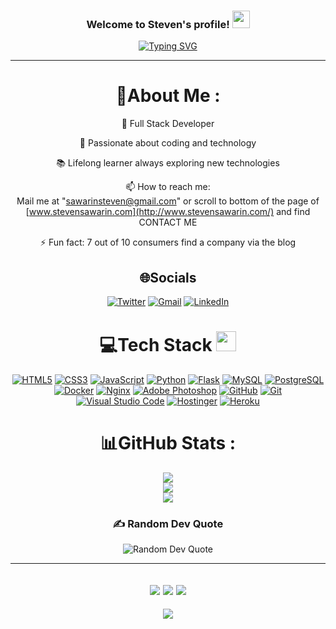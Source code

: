 <h3 align="center">
  Welcome to Steven's profile! 
  <img src="https://media.giphy.com/media/hvRJCLFzcasrR4ia7z/giphy.gif" width="28">
</h3>
<p align="center">
  <a href="https://git.io/typing-svg"><img src="https://readme-typing-svg.herokuapp.com?font=Fira+Code&pause=1000&center=true&vCenter=true&width=435&lines=Welcome+to+my+Github+;My+name+is+Steven+%3A);I'm+studying+at+BYU+Idaho+University;I'm+a+software+developer" alt="Typing SVG" /></a>
</p>

---
<div align="center">
  
# 💫About Me :
 🌟 Full Stack Developer
 
 🚀 Passionate about coding and technology
 
 📚 Lifelong learner always exploring new technologies

  📫 How to reach me:  
  Mail me at "sawarinsteven@gmail.com" or 
  scroll to bottom of the page of [www.stevensawarin.com](http://www.stevensawarin.com/) and find CONTACT ME

⚡ Fun fact: 7 out of 10 consumers find a company via the blog


## 🌐Socials
[![Twitter](https://img.shields.io/badge/Twitter-%231DA1F2.svg?logo=Twitter&logoColor=white)](https://twitter.com/StevenSaWarin)
[![Gmail](https://img.shields.io/badge/Gmail-%23D14836.svg?logo=Gmail&logoColor=white)](mailto:srssdesing@gmail.com)
[![LinkedIn](https://img.shields.io/badge/LinkedIn-%230077B5.svg?logo=LinkedIn&logoColor=white)](https://www.linkedin.com/in/steven-savarin/)


# 💻Tech Stack <img src = "https://media2.giphy.com/media/QssGEmpkyEOhBCb7e1/giphy.gif?cid=ecf05e47a0n3gi1bfqntqmob8g9aid1oyj2wr3ds3mg700bl&rid=giphy.gif" width = 32px> 
[![HTML5](https://img.shields.io/badge/HTML5-%23E34F26.svg?style=for-the-badge&logo=html5&logoColor=white)](https://html.spec.whatwg.org/)
[![CSS3](https://img.shields.io/badge/CSS3-%231572B6.svg?style=for-the-badge&logo=css3&logoColor=white)](https://www.w3.org/Style/CSS/Overview.en.html)
[![JavaScript](https://img.shields.io/badge/JavaScript-%23323330.svg?style=for-the-badge&logo=javascript&logoColor=%23F7DF1E)](https://developer.mozilla.org/en-US/docs/Web/JavaScript)
[![Python](https://img.shields.io/badge/Python-%233776AB.svg?style=for-the-badge&logo=python&logoColor=white)](https://www.python.org/)
[![Flask](https://img.shields.io/badge/Flask-%23000000.svg?style=for-the-badge&logo=flask&logoColor=white)](https://flask.palletsprojects.com/)
[![MySQL](https://img.shields.io/badge/MySQL-%234479A1.svg?style=for-the-badge&logo=mysql&logoColor=white)](https://www.mysql.com/)
[![PostgreSQL](https://img.shields.io/badge/PostgreSQL-%23336791.svg?style=for-the-badge&logo=postgresql&logoColor=white)](https://www.postgresql.org/)
[![Docker](https://img.shields.io/badge/Docker-%230db7ed.svg?style=for-the-badge&logo=docker&logoColor=white)](https://www.docker.com/)
[![Nginx](https://img.shields.io/badge/Nginx-%23009688.svg?style=for-the-badge&logo=nginx&logoColor=white)](https://www.nginx.com/)
[![Adobe Photoshop](https://img.shields.io/badge/Adobe%20Photoshop-%2331A8FF.svg?style=for-the-badge&logo=adobephotoshop&logoColor=white)](https://www.adobe.com/products/photoshop.html)
[![GitHub](https://img.shields.io/badge/GitHub-%23121011.svg?style=for-the-badge&logo=github&logoColor=white)](https://github.com/)
[![Git](https://img.shields.io/badge/Git-%23F05032.svg?style=for-the-badge&logo=git&logoColor=white)](https://git-scm.com/)
[![Visual Studio Code](https://img.shields.io/badge/Visual%20Studio%20Code-%23007ACC.svg?style=for-the-badge&logo=visualstudiocode&logoColor=white)](https://code.visualstudio.com/)
[![Hostinger](https://img.shields.io/badge/Hostinger-%23F6851B.svg?style=for-the-badge&logo=hostinger&logoColor=white)](https://www.hostinger.com/)
[![Heroku](https://img.shields.io/badge/Heroku-%23430098.svg?style=for-the-badge&logo=heroku&logoColor=white)](https://www.heroku.com/)


# 📊GitHub Stats :
![](https://github-readme-stats.vercel.app/api?username=Stevensavarin&theme=radical&hide_border=false&include_all_commits=false&count_private=false)<br/>
![](https://github-readme-streak-stats.herokuapp.com/?user=Stevensavarin&theme=radical&hide_border=false)<br/>
![](https://github-readme-stats.vercel.app/api/top-langs/?username=Stevensavarin&theme=radical&hide_border=false&include_all_commits=false&count_private=false&layout=compact)

### ✍️ Random Dev Quote
![Random Dev Quote](https://quotes-github-readme.vercel.app/api?type=horizontal&theme=dark)


---
![](https://forthebadge.com/images/badges/powered-by-black-magic.svg)
![](http://ForTheBadge.com/images/badges/built-by-developers.svg)
![](https://forthebadge.com/images/badges/uses-brains.svg)
---
![](https://komarev.com/ghpvc/?username=Stevensavarin&label=Visitors+Count&color=brightgreen)
</div>
